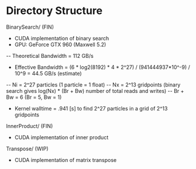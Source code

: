 # Directory Structure
BinarySearch/ (FIN)
- CUDA implementation of binary search
- GPU: GeForce GTX 960 (Maxwell 5.2) 

-- Theoretical Bandwidth = 112 GB/s

- Effective Bandwidth = (6 * log2(8192) * 4 * 2^27) / (941444937*10^-9) / 10^9 = 44.5 GB/s (estimate)

-- Ni = 2^27 particles (1 particle = 1 float)
-- Nx = 2^13 gridpoints (binary search gives log(Nx) * (Br + Bw) number of total reads and writes)
-- Br + Bw = 6 (Br = 5, Bw = 1)

- Kernel walltime = .941 [s] to find 2^27 particles in a grid of 2^13 gridpoints

InnerProduct/ (FIN)
- CUDA implementation of inner product

Transpose/ (WIP)
- CUDA implementation of matrix transpose 